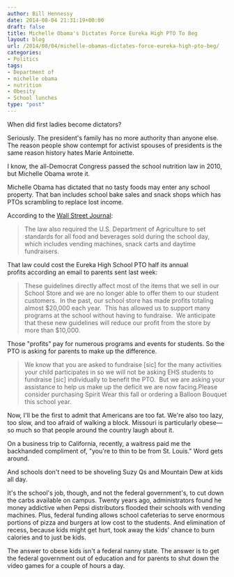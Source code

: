 ```yaml
---
author: Bill Hennessy
date: 2014-08-04 21:31:19+00:00
draft: false
title: Michelle Obama's Dictates Force Eureka High PTO To Beg
layout: blog
url: /2014/08/04/michelle-obamas-dictates-force-eureka-high-pto-beg/
categories:
- Politics
tags:
- Department of
- michelle obama
- nutrition
- Obesity
- School lunches
type: "post"
---
```


When did first ladies become dictators?

Seriously. The president's family has no more authority than anyone else. The reason people show contempt for activist spouses of presidents is the same reason history hates Marie Antoinette.

I know, the all-Democrat Congress passed the school nutrition law in 2010, but Michelle Obama wrote it.

Michelle Obama has dictated that no tasty foods may enter any school property. That ban includes school bake sales and snack shops which has PTOs scrambling to replace lost income.

According to the [Wall Street Journal](https://online.wsj.com/articles/schools-plan-to-lighten-up-on-bake-sales-1406923280?mod=WSJ_hp_RightTopStories):



> The law also required the U.S. Department of Agriculture to set standards for all food and beverages sold during the school day, which includes vending machines, snack carts and daytime fundraisers. 



That law could cost the Eureka High School PTO half its annual profits according an email to parents sent last week:



> These guidelines directly affect most of the items that we sell in our School Store and we are no longer able to offer them to our student customers.  In the past, our school store has made profits totaling almost $20,000 each year.  This has allowed us to support many programs at the school without having to fundraise.  We anticipate that these new guidelines will reduce our profit from the store by more than $10,000.



Those "profits" pay for numerous programs and events for students. So the PTO is asking for parents to make up the difference.



> We know that you are asked to fundraise [sic] for the many activities your child participates in so we will not be asking EHS students to fundraise [sic] individually to benefit the PTO.  But we are asking your assistance to help us make up the deficit we are now facing.Please consider purchasing Spirit Wear this fall or ordering a Balloon Bouquet this school year. 



Now, I'll be the first to admit that Americans are too fat. We're also too lazy, too slow, and too afraid of walking a block. Missouri is particularly obese—so much so that people around the country laugh about it.

On a business trip to California, recently, a waitress paid me the backhanded compliment of, "you're to thin to be from St. Louis." Word gets around.

And schools don't need to be shoveling Suzy Qs and Mountain Dew at kids all day.

It's the school's job, though, and not the federal government's, to cut down the carbs available on campus. Twenty years ago, administrators found he money addictive when Pepsi distributors flooded their schools with vending machines. Plus, federal funding allows school cafeterias to serve enormous portions of pizza and burgers at low cost to the students. And elimination of recess, because kids might get hurt, took away the kids' chance to burn calories and to just be kids.

The answer to obese kids isn't a federal nanny state. The answer is to get the federal government out of education and for parents to shut down the video games for a couple of hours a day.
